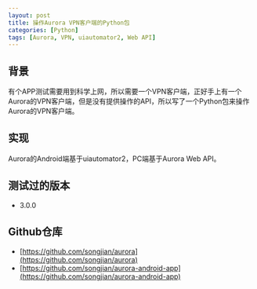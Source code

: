 ```yaml
---
layout: post
title: 操作Aurora VPN客户端的Python包
categories: [Python]
tags: [Aurora, VPN, uiautomator2, Web API]
---
```


## 背景

有个APP测试需要用到科学上网，所以需要一个VPN客户端，正好手上有一个Aurora的VPN客户端，但是没有提供操作的API，所以写了一个Python包来操作Aurora的VPN客户端。

## 实现

Aurora的Android端基于uiautomator2，PC端基于Aurora Web API。

## 测试过的版本

* 3.0.0

## Github仓库

* [https://github.com/songjian/aurora](https://github.com/songjian/aurora)
* [https://github.com/songjian/aurora-android-app](https://github.com/songjian/aurora-android-app)

